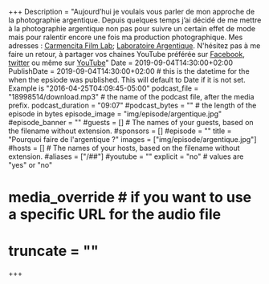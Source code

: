+++
Description = "Aujourd’hui je voulais vous parler de mon approche de la photographie argentique. Depuis quelques temps j’ai décidé de me mettre à la photographie argentique non pas pour suivre un certain effet de mode mais pour ralentir encore une fois ma production photographique. Mes adresses : [Carmencita Film Lab](https://carmencitafilmlab.com); [Laboratoire Argentique](https://labo-argentique.com). N'hésitez pas à me faire un retour, à partager vos chaines YouTube préférée sur [Facebook](https://www.facebook.com/tribulationsphotographiques/), [twitter](https://twitter.com/tribulationsp) ou même sur [YouTube](https://www.youtube.com/channel/UCrcH3UDWzcTiMsbUFceARhg)"
Date = 2019-09-04T14:30:00+02:00
PublishDate = 2019-09-04T14:30:00+02:00 # this is the datetime for the when the epsiode was published. This will default to Date if it is not set. Example is "2016-04-25T04:09:45-05:00"
podcast_file = "18998514/download.mp3" # the name of the podcast file, after the media prefix.
podcast_duration = "09:07"
#podcast_bytes = "" # the length of the episode in bytes
episode_image = "img/episode/argentique.jpg"
#episode_banner = ""
#guests = [] # The names of your guests, based on the filename without extension.
#sponsors = []
#episode = ""
title = "Pourquoi faire de l'argentique ?"
images = ["img/episode/argentique.jpg"]
#hosts = [] # The names of your hosts, based on the filename without extension.
#aliases = ["/##"]
#youtube = ""
explicit = "no" # values are "yes" or "no"
# media_override # if you want to use a specific URL for the audio file
# truncate = ""
+++
